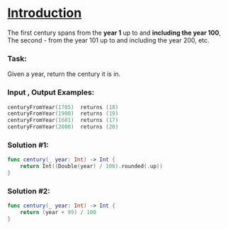 # [Introduction](https://www.codewars.com/kata/5a3fe3dde1ce0e8ed6000097/train/swift)

The first century spans from the **year 1** up to and **including the year 100**, The second - from the year 101 up to and including the year 200, etc.

### Task:
Given a year, return the century it is in.

### Input , Output Examples:
```swift
centuryFromYear(1705)  returns (18)
centuryFromYear(1900)  returns (19)
centuryFromYear(1601)  returns (17)
centuryFromYear(2000)  returns (20)
```

### Solution #1:
```swift
func century(_ year: Int) -> Int {
    return Int((Double(year) / 100).rounded(.up))
}
```

### Solution #2:
```swift
func century(_ year: Int) -> Int {
    return (year + 99) / 100
}
```
